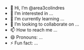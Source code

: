 - 👋 Hi, I’m @area3colindres
- 👀 I’m interested in ...
- 🌱 I’m currently learning ...
- 💞️ I’m looking to collaborate on ...
- 📫 How to reach me ...
- 😄 Pronouns: ...
- ⚡ Fun fact: ...

<!---
area3colindres/area3colindres is a ✨ special ✨ repository because its `README.md` (this file) appears on your GitHub profile.
You can click the Preview link to take a look at your changes.
--->
